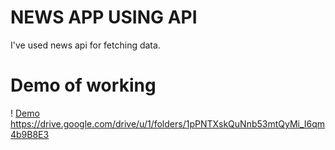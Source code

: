 # NEWS APP USING API

I've used news api for fetching data. 

# Demo of working
! [Demo](https://user-images.githubusercontent.com/64389165/120991256-14587100-c79f-11eb-9f7a-d8e758a328e2.mp4)
https://drive.google.com/drive/u/1/folders/1pPNTXskQuNnb53mtQyMi_I6qm4b9B8E3

